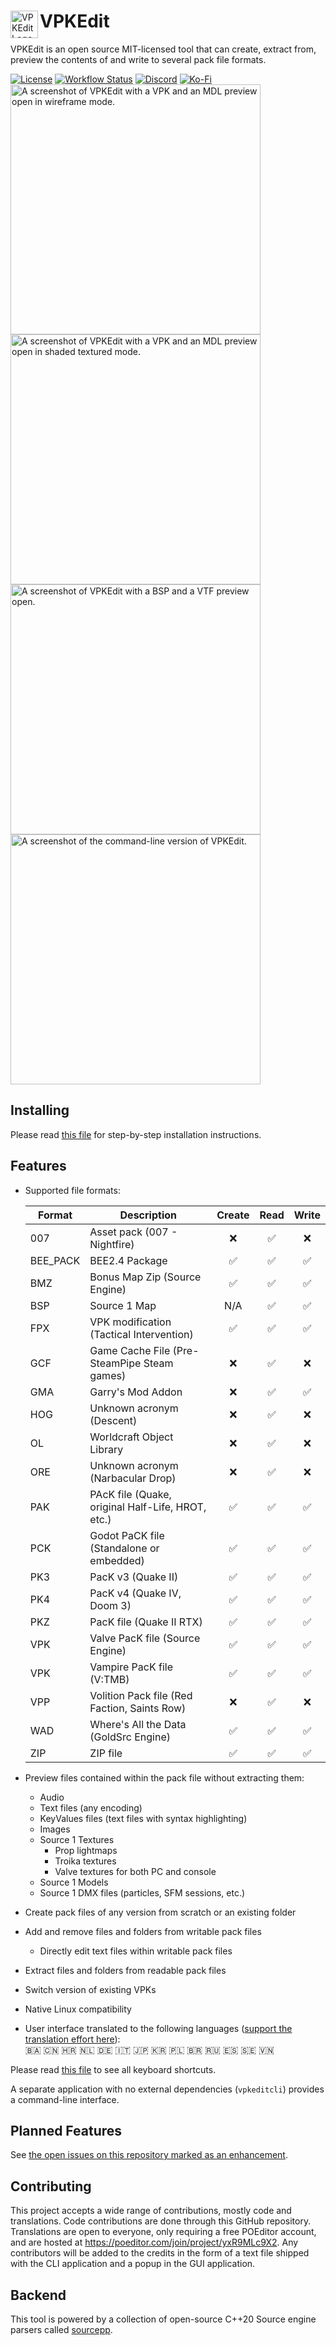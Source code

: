 <div>
  <img align="left" width="44px" src="https://github.com/craftablescience/VPKEdit/blob/main/branding/logo.png?raw=true" alt="VPKEdit Logo" />
  <h1>VPKEdit</h1>
</div>

VPKEdit is an open source MIT-licensed tool that can create, extract from, preview the contents of and write to several pack file formats.

<div>
  <a href="https://github.com/craftablescience/VPKEdit/blob/main/LICENSE" target="_blank" rel="noopener noreferrer"><img src="https://img.shields.io/github/license/craftablescience/VPKEdit?label=license" alt="License" /></a>
  <a href="https://github.com/craftablescience/VPKEdit/actions" target="_blank" rel="noopener noreferrer"><img src="https://img.shields.io/github/actions/workflow/status/craftablescience/VPKEdit/build.yml?branch=main&label=builds" alt="Workflow Status" /></a>
  <a href="https://discord.gg/ASgHFkX" target="_blank" rel="noopener noreferrer"><img src="https://img.shields.io/discord/678074864346857482?label=discord&logo=Discord&logoColor=%23FFFFFF" alt="Discord" /></a>
  <a href="https://ko-fi.com/craftablescience" target="_blank" rel="noopener noreferrer"><img src="https://img.shields.io/badge/donate-006dae?label=ko-fi&logo=ko-fi" alt="Ko-Fi" /></a>
</div>

<div>
  <img width="400px" src="https://github.com/craftablescience/VPKEdit/blob/main/branding/screenshot1.png?raw=true" alt="A screenshot of VPKEdit with a VPK and an MDL preview open in wireframe mode." />
  <img width="400px" src="https://github.com/craftablescience/VPKEdit/blob/main/branding/screenshot2.png?raw=true" alt="A screenshot of VPKEdit with a VPK and an MDL preview open in shaded textured mode." />
</div>
<div>
  <img width="400px" src="https://github.com/craftablescience/VPKEdit/blob/main/branding/screenshot3.png?raw=true" alt="A screenshot of VPKEdit with a BSP and a VTF preview open." />
  <img width="400px" src="https://github.com/craftablescience/VPKEdit/blob/main/branding/screenshot4.png?raw=true" alt="A screenshot of the command-line version of VPKEdit." />
</div>

## Installing

Please read [this file](https://github.com/craftablescience/VPKEdit/blob/main/INSTALL.md) for step-by-step installation instructions.

## Features

- Supported file formats:

  | Format   | Description                                       | Create | Read | Write |
  |----------|---------------------------------------------------|:------:|:----:|:-----:|
  | 007      | Asset pack (007 - Nightfire)                      |   ❌    |  ✅   |   ❌   |
  | BEE_PACK | BEE2.4 Package                                    |   ✅    |  ✅   |   ✅   |
  | BMZ      | Bonus Map Zip (Source Engine)                     |   ✅    |  ✅   |   ✅   |
  | BSP      | Source 1 Map                                      |  N/A   |  ✅   |   ✅   |
  | FPX      | VPK modification (Tactical Intervention)          |   ✅    |  ✅   |   ✅   |
  | GCF      | Game Cache File (Pre-SteamPipe Steam games)       |   ❌    |  ✅   |   ❌   |
  | GMA      | Garry's Mod Addon                                 |   ❌    |  ✅   |   ✅   |
  | HOG      | Unknown acronym (Descent)                         |   ❌    |  ✅   |   ❌   |
  | OL       | Worldcraft Object Library                         |   ❌    |  ✅   |   ❌   |
  | ORE      | Unknown acronym (Narbacular Drop)                 |   ❌    |  ✅   |   ❌   |
  | PAK      | PAcK file (Quake, original Half-Life, HROT, etc.) |   ✅    |  ✅   |   ✅   |
  | PCK      | Godot PaCK file (Standalone or embedded)          |   ✅    |  ✅   |   ✅   |
  | PK3      | PacK v3 (Quake II)                                |   ✅    |  ✅   |   ✅   |
  | PK4      | PacK v4 (Quake IV, Doom 3)                        |   ✅    |  ✅   |   ✅   |
  | PKZ      | PacK file (Quake II RTX)                          |   ✅    |  ✅   |   ✅   |
  | VPK      | Valve PacK file (Source Engine)                   |   ✅    |  ✅   |   ✅   |
  | VPK      | Vampire PacK file (V:TMB)                         |   ✅    |  ✅   |   ✅   |
  | VPP      | Volition Pack file (Red Faction, Saints Row)      |   ❌    |  ✅   |   ❌   |
  | WAD      | Where's All the Data (GoldSrc Engine)             |   ✅    |  ✅   |   ✅   |
  | ZIP      | ZIP file                                          |   ✅    |  ✅   |   ✅   |

- Preview files contained within the pack file without extracting them:
  - Audio
  - Text files (any encoding)
  - KeyValues files (text files with syntax highlighting)
  - Images
  - Source 1 Textures
    - Prop lightmaps
    - Troika textures
    - Valve textures for both PC and console
  - Source 1 Models
  - Source 1 DMX files (particles, SFM sessions, etc.)
- Create pack files of any version from scratch or an existing folder
- Add and remove files and folders from writable pack files
  - Directly edit text files within writable pack files
- Extract files and folders from readable pack files
- Switch version of existing VPKs
- Native Linux compatibility
- User interface translated to the following languages ([support the translation effort here](https://poeditor.com/join/project/yxR9MLc9X2)):<br/>
  🇧🇦 🇨🇳 🇭🇷 🇳🇱 🇩🇪 🇮🇹 🇯🇵 🇰🇷 🇵🇱 🇧🇷 🇷🇺 🇪🇸 🇸🇪 🇻🇳

Please read [this file](https://github.com/craftablescience/VPKEdit/blob/main/CONTROLS.md) to see all keyboard shortcuts.

A separate application with no external dependencies (`vpkeditcli`) provides a command-line interface.

## Planned Features

See [the open issues on this repository marked as an enhancement](https://github.com/craftablescience/VPKEdit/issues?q=is%3Aissue+is%3Aopen+label%3Aenhancement).

## Contributing

This project accepts a wide range of contributions, mostly code and translations. Code contributions are done through this GitHub repository.
Translations are open to everyone, only requiring a free POEditor account, and are hosted at https://poeditor.com/join/project/yxR9MLc9X2.
Any contributors will be added to the credits in the form of a text file shipped with the CLI application and a popup in the GUI application.

## Backend

This tool is powered by a collection of open-source C++20 Source engine parsers called [sourcepp](https://github.com/craftablescience/sourcepp).
